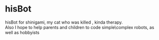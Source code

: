 # hisBot
hisBot for shinigami, my cat who was killed , kinda therapy.  
Also I hope to help parents and children to code simple\complex robots, as well as hobbyists
